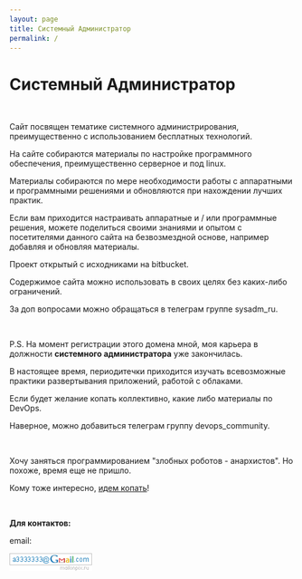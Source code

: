 ```yaml
---
layout: page
title: Системный Администратор
permalink: /
---
```


# Системный Администратор

<br/>

Сайт посвящен тематике системного администрирования, преимущественно с использованием бесплатных технологий.

На сайте собираются материалы по настройке программного обеспечения, преимущественно серверное и под linux.

Материалы собираются по мере необходимости работы с аппаратными и программными решениями и обновляются при нахождении лучших практик.

Если вам приходится настраивать аппаратные и / или программные решения, можете поделиться своими знаниями и опытом с посетителями данного сайта на безвозмездной основе, например добавляя и обновляя материалы.

Проект открытый с исходниками на bitbucket.

Содержимое сайта можно использовать в своих целях без каких-либо ограничений.

За доп вопросами можно обращаться в телеграм группе sysadm_ru.

<br/>

P.S. На момент регистрации этого домена мной, моя карьера в должности **системного администратора** уже закончилась.

В настоящее время, периодитечки приходится изучать всевозможные практики развертывания приложений, работой с облаками.

Если будет желание копать коллективно, какие либо материалы по DevOps.

Наверное, можно добавиться телеграм группу devops_community.

<br/>

Хочу заняться программированием "злобных роботов - анархистов". Но похоже, время еще не пришло.

Кому тоже интересно, <a href="//matematika.org">идем копать</a>!

<br/>

**Для контактов:**

email:

![Marley](/img/a3333333mail.gif 'Marley')
